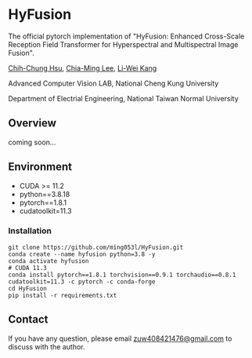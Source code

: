 # HyFusion
The official pytorch implementation of "HyFusion: Enhanced Cross-Scale Reception Field Transformer for Hyperspectral and Multispectral Image Fusion".

[Chih-Chung Hsu](https://cchsu.info/), [Chia-Ming Lee](https://ming053l.github.io/), [Li-Wei Kang](https://scholar.google.com/citations?user=QwSzhgEAAAAJ&hl=zh-TW)

Advanced Computer Vision LAB, National Cheng Kung University

Department of Electrial Engineering, National Taiwan Normal University


## Overview

coming soon...


## Environment

- CUDA >= 11.2
- python==3.8.18
- pytorch==1.8.1 
- cudatoolkit=11.3 

### Installation
```
git clone https://github.com/ming053l/HyFusion.git
conda create --name hyfusion python=3.8 -y
conda activate hyfusion
# CUDA 11.3
conda install pytorch==1.8.1 torchvision==0.9.1 torchaudio==0.8.1 cudatoolkit=11.3 -c pytorch -c conda-forge
cd HyFusion
pip install -r requirements.txt
```


## Contact
If you have any question, please email zuw408421476@gmail.com to discuss with the author.
